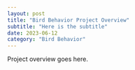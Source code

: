 ```yaml
---
layout: post
title: "Bird Behavior Project Overview"
subtitle: "Here is the subtitle"
date: 2023-06-12
category: "Bird Behavior"
---
```


Project overview goes here.
